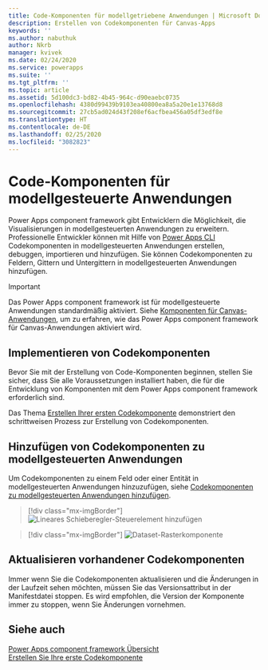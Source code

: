 ```yaml
---
title: Code-Komponenten für modellgetriebene Anwendungen | Microsoft Docs
description: Erstellen von Codekomponenten für Canvas-Apps
keywords: ''
ms.author: nabuthuk
author: Nkrb
manager: kvivek
ms.date: 02/24/2020
ms.service: powerapps
ms.suite: ''
ms.tgt_pltfrm: ''
ms.topic: article
ms.assetid: 5d100dc3-bd82-4b45-964c-d90eaebc0735
ms.openlocfilehash: 4380d99439b9103ea40800ea8a5a20e1e13768d8
ms.sourcegitcommit: 27cb5ad024d43f208ef6acfbea456a05df3edf8e
ms.translationtype: HT
ms.contentlocale: de-DE
ms.lasthandoff: 02/25/2020
ms.locfileid: "3082823"
---
```

# <a name="code-components-for-model-driven-apps"></a>Code-Komponenten für modellgesteuerte Anwendungen

Power Apps component framework gibt Entwicklern die Möglichkeit, die Visualisierungen in modellgesteuerten Anwendungen zu erweitern. Professionelle Entwickler können mit Hilfe von [Power Apps CLI](get-powerapps-cli.md) Codekomponenten in modellgesteuerten Anwendungen erstellen, debuggen, importieren und hinzufügen. Sie können Codekomponenten zu Feldern, Gittern und Untergittern in modellgesteuerten Anwendungen hinzufügen. 

> [!IMPORTANT]
> Das Power Apps component framework ist für modellgesteuerte Anwendungen standardmäßig aktiviert. Siehe [Komponenten für Canvas-Anwendungen](component-framework-for-canvas-apps.md), um zu erfahren, wie das Power Apps component framework für Canvas-Anwendungen aktiviert wird.

## <a name="implementing-code-components"></a>Implementieren von Codekomponenten

Bevor Sie mit der Erstellung von Code-Komponenten beginnen, stellen Sie sicher, dass Sie alle Voraussetzungen installiert haben, die für die Entwicklung von Komponenten mit dem Power Apps component framework erforderlich sind. 

Das Thema [Erstellen Ihrer ersten Codekomponente](implementing-controls-using-typescript.md) demonstriert den schrittweisen Prozess zur Erstellung von Codekomponenten.

## <a name="add-code-components-to-model-driven-apps"></a>Hinzufügen von Codekomponenten zu modellgesteuerten Anwendungen

Um Codekomponenten zu einem Feld oder einer Entität in modellgesteuerten Anwendungen hinzuzufügen, siehe [Codekomponenten zu modellgesteuerten Anwendungen hinzufügen](add-custom-controls-to-a-field-or-entity.md).

> [!div class="mx-imgBorder"] 
> ![Lineares Schieberegler-Steuerelement hinzufügen](../../maker/model-driven-apps/media/add-slider.PNG "Lineares Schieberegler-Steuerelement hinzufügen")

> [!div class="mx-imgBorder"]
> ![Dataset-Rasterkomponente](media/add-dataset-component.png "Dataset-Rasterkomponente")

## <a name="update-existing-code-components"></a>Aktualisieren vorhandener Codekomponenten

Immer wenn Sie die Codekomponenten aktualisieren und die Änderungen in der Laufzeit sehen möchten, müssen Sie das Versionsattribut in der Manifestdatei stoppen. Es wird empfohlen, die Version der Komponente immer zu stoppen, wenn Sie Änderungen vornehmen.

## <a name="see-also"></a>Siehe auch

[Power Apps component framework Übersicht](overview.md)<br/>
[Erstellen Sie Ihre erste Codekomponente](implementing-controls-using-typescript.md)
